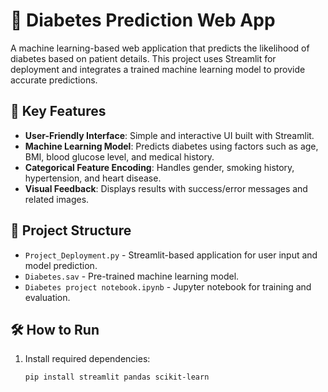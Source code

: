 # 🏥 Diabetes Prediction Web App  

A machine learning-based web application that predicts the likelihood of diabetes based on patient details. This project uses Streamlit for deployment and integrates a trained machine learning model to provide accurate predictions.  

## 🚀 Key Features  
- **User-Friendly Interface**: Simple and interactive UI built with Streamlit.  
- **Machine Learning Model**: Predicts diabetes using factors such as age, BMI, blood glucose level, and medical history.  
- **Categorical Feature Encoding**: Handles gender, smoking history, hypertension, and heart disease.  
- **Visual Feedback**: Displays results with success/error messages and related images.  

## 📂 Project Structure  
- `Project_Deployment.py` - Streamlit-based application for user input and model prediction.  
- `Diabetes.sav` - Pre-trained machine learning model.  
- `Diabetes project notebook.ipynb` - Jupyter notebook for training and evaluation.  

## 🛠 How to Run  
1. Install required dependencies:  
   ```bash
   pip install streamlit pandas scikit-learn
